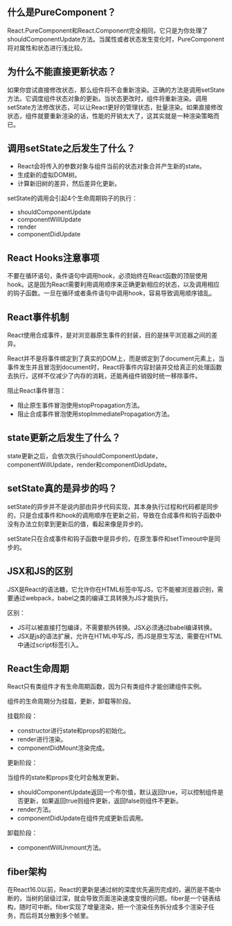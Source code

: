 ## 什么是PureComponent？

React.PureComponent和React.Component完全相同，它只是为你处理了shouldComponentUpdate方法。当属性或者状态发生变化时，PureComponent将对属性和状态进行浅比较。

## 为什么不能直接更新状态？

如果你尝试直接修改状态，那么组件将不会重新渲染。正确的方法是调用setState方法。它调度组件状态对象的更新。当状态更改时，组件将重新渲染。调用setState方法修改状态，可以让React更好的管理状态，批量渲染。如果直接修改状态，组件就要重新渲染的话，性能的开销太大了，这其实就是一种渲染策略而已。

## 调用setState之后发生了什么？

+ React会将传入的参数对象与组件当前的状态对象合并产生新的state。
+ 生成新的虚拟DOM树。
+ 计算新旧树的差异，然后差异化更新。

setState的调用会引起4个生命周期钩子的执行：

+ shouldComponentUpdate
+ componentWillUpdate
+ render
+ componentDidUpdate

## React Hooks注意事项

不要在循环语句，条件语句中调用hook，必须始终在React函数的顶层使用hook。这是因为React需要利用调用顺序来正确更新相应的状态，以及调用相应的钩子函数。一旦在循环或者条件语句中调用hook，容易导致调用顺序错乱。

## React事件机制

React使用合成事件，是对浏览器原生事件的封装，目的是抹平浏览器之间的差异。

React并不是将事件绑定到了真实的DOM上，而是绑定到了document元素上，当事件发生并且冒泡到document时，React将事件内容封装并交给真正的处理函数去执行，这样不仅减少了内存的消耗，还能再组件销毁时统一移除事件。

阻止React事件冒泡：

+ 阻止原生事件冒泡使用stopPropagation方法。
+ 阻止合成事件冒泡使用stopImmediatePropagation方法。

## state更新之后发生了什么？

state更新之后，会依次执行shouldComponentUpdate，componentWillUpdate，render和componentDidUpdate。

## setState真的是异步的吗？

setState的异步并不是说内部由异步代码实现，其本身执行过程和代码都是同步的，只是合成事件和hook的调用顺序在更新之前，导致在合成事件和钩子函数中没有办法立刻拿到更新后的值，看起来像是异步的。

setState只在合成事件和钩子函数中是异步的，在原生事件和setTimeout中是同步的。

## JSX和JS的区别

JSX是React的语法糖，它允许你在HTML标签中写JS，它不能被浏览器识别，需要通过webpack，babel之类的编译工具转换为JS才能执行。

区别：

+ JS可以被直接打包编译，不需要额外转换。JSX必须通过babel编译转换。
+ JSX是js的语法扩展，允许在HTML中写JS，而JS是原生写法，需要在HTML中通过script标签引入。

## React生命周期

React只有类组件才有生命周期函数，因为只有类组件才能创建组件实例。

组件的生命周期分为挂载，更新，卸载等阶段。

挂载阶段：

+ constructor进行state和props的初始化。
+ render进行渲染。
+ componentDidMount渲染完成。

更新阶段：

当组件的state和props变化时会触发更新。

+ shouldComponentUpdate返回一个布尔值，默认返回true，可以控制组件是否更新，如果返回true则组件更新，返回false则组件不更新。
+ render方法。
+ componentDidUpdate在组件完成更新后调用。

卸载阶段：

+ componentWillUnmount方法。

## fiber架构

在React16.0以前，React的更新是通过树的深度优先遍历完成的，遍历是不能中断的，当树的层级过深，就会导致页面渲染速度变慢的问题。fiber是一个链表结构，随时可中断。fiber实现了增量渲染，把一个渲染任务拆分成多个渲染子任务，而后将其分散到多个帧里。